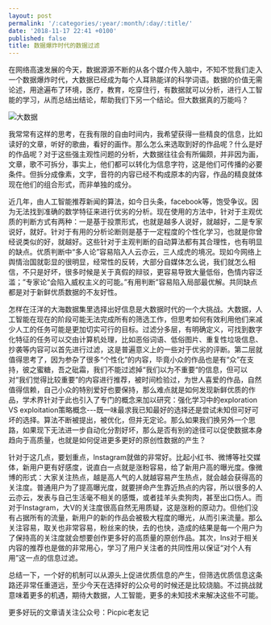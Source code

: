 ```yaml
---
layout: post
permalink: '/:categories/:year/:month/:day/:title/'
date: '2018-11-17 22:41 +0100'
published: false
title: 数据爆炸时代的数据过滤
---
```

在网络高速发展的今天，数据源源不断的从各个媒介传入脑中，不知不觉我们走入一个数据爆炸时代，大数据已经成为每个人耳熟能详的科学词语。数据的价值无需论述，用途遍布了环境，医疗，教育，吃穿住行，有数据就可以分析，进行人工智能的学习，从而总结出结论，帮助我们下另一个结论。但大数据真的万能吗？

![大数据]({{site.baseurl}}/uploads/abstract-ai-art-373543%20(1).jpg)

我常常有这样的思考，在我有限的自由时间内，我希望获得一些精良的信息，比如读好的文章，听好的歌曲，看好的画作。那么怎么来选取到好的作品呢？什么是好的作品呢？对于这些强主观性问题的分析，大数据往往会有所偏颇，并非因为画，文章，歌不可拆分，事实上，他们都可以转化为信息字符，这是他们可传播的必要条件。但拆分成像素，文字，音符的内容已经不构成原本的内容，作品的精良就体现在他们的组合形式，而非单独的成分。

近几年，由人工智能推荐新闻的算法，如今日头条，facebook等，饱受争议。因为无法找到准确的数学特征来进行优劣的分析。现在使用的方法中，针对于主观优质的判断方式有两种：一是基于投票形式，也就是越多人说好，就越好，二是专家说好，就好。针对于有用的分析论断则是基于一定程度的个性化学习，也就是你曾经说类似的好，就越好。这些针对于主观判断的自动算法都有其合理性，也有明显的缺点。优质判断中“多人论”容易陷入人云亦云，三人成虎的境况。现如今网络上舆情治国就彰显的很明显，经常性的反转，大部分自媒体怎么说，我们就怎么相信，不只是好坏，很多时候是关于真假的辩驳，更容易导致大量低俗，色情内容泛滥；”专家论“会陷入威权主义的可能。”有用判断”容易陷入局部最优解。共同缺点都是对于新鲜优质数据的不友好性。

怎样在汪洋的大海数据集里选择出好信息是大数据时代的一个大挑战。大数据，人工智能在现在的阶段可能无法完成所有的筛选工作，但思考如何有效利用他们来减少人工的任务可能是更加切实可行的目标。过滤分多层，有明确定义，可找到数字化特征的任务可以交由计算机处理，比如恶俗词语、低俗图片、重复性垃圾信息、抄袭等内容可以首先进行过滤，这是普遍意义上的一些对于优劣的评断。第二层就值得思考了，因为参杂了很多“个性化”的内容，毕竟小众的作品也是有“众”在支持，彼之蜜糖，吾之砒霜，我们不能过滤掉“我们以为不重要“的信息，但可以对“我们觉得比较重要”的内容进行推荐，被时间检验过，为世人喜爱的作品，自然值得信赖，自己小众的特别爱好也要保持，那么难点就是如何发现新鲜优质的作品，学术界针对于此也引入了专门的概念来加以研究：强化学习中的exploration VS exploitation策略概念---既一味最求我已知最好的选择还是尝试未知但可好可坏的选择。算法不断被提出，被优化，但并无定论。那么如果我们换另外一个思路，如果现下无法进一步自动化分割好坏，那么是否有别的途径可以促使数据本身趋向于高质量，也就是如何促进更多更好的原创性数据的产生？

针对于这几点，要划重点，Instagram就做的非常好。比起小红书、微博等社交媒体，新用户更有好感度，说直白一点就是涨粉容易，给了新用户高的曝光度。像微博的形式：大家关注热点，越是高人气的人就越容易产生热点，就会越会获得高的关注度。普通用户为了提高曝光度，就要拼命产生靠近热点的内容，所以很多的人云亦云，发表与自己生活毫不相关的感慨，或者挂羊头卖狗肉，甚至出口伤人。而对于Instagram，大V的关注度很高自然无用质疑，这是涨粉的原动力。但他们没有占据所有的流量，新用户的新的作品会被极大程度的曝光，从而引来流量。那么关注容易，取关也非常容易，粉丝来的快，去的也快，造成的结果是每一个用户为了保持高的关注度就会想要创作更多好的高质量的原创作品。其次，Ins对于相关内容的推荐也是做的非常用心，学习了用户关注者的共同性用以保证“对个人有用”这一点的信息过滤。

总结一下，一个好的机制可以从源头上促进优质信息的产生，但筛选优质信息这条路还非常任重道远，至少今天在选择好的公众号的时候还是比较烧脑。不过挑战就意味着更多的机遇，期待大数据，人工智能，更多的未知技术来解决这些不可能。


更多好玩的文章请关注公众号：Picpic老友记
